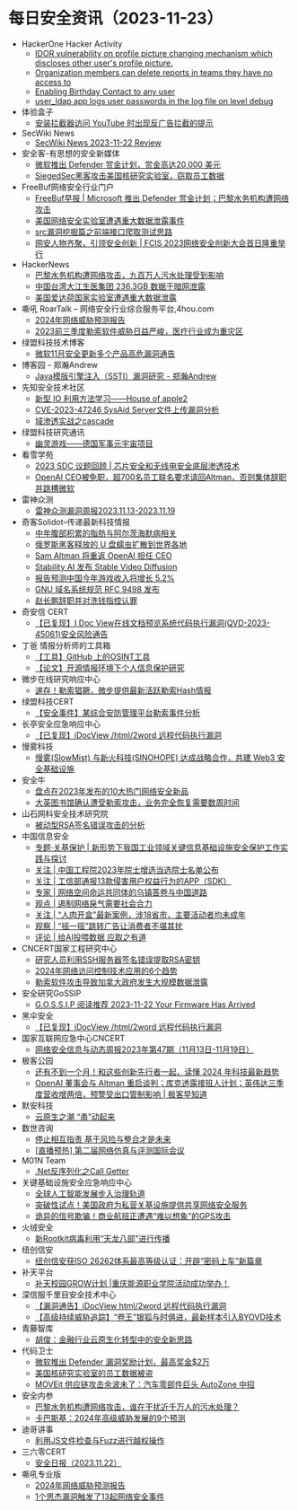 # 每日安全资讯（2023-11-23）

- HackerOne Hacker Activity
  - [IDOR vulnerability on profile picture changing mechanism which discloses other user's profile picture.](https://hackerone.com/reports/2024284)
  - [Organization members can delete reports in teams they have no access to](https://hackerone.com/reports/2203432)
  - [Enabling Birthday Contact to any user](https://hackerone.com/reports/2112973)
  - [user_ldap app logs user passwords in the log file on level debug](https://hackerone.com/reports/2101165)
- 体验盒子
  - [安装拦截器访问 YouTube 时出现反广告拦截的提示](https://www.uedbox.com/post/69211/)
- SecWiki News
  - [SecWiki News 2023-11-22 Review](http://www.sec-wiki.com/?2023-11-22)
- 安全客-有思想的安全新媒体
  - [微软推出 Defender 赏金计划，赏金高达20,000 美元](https://www.anquanke.com/post/id/291448)
  - [SiegedSec黑客攻击美国核研究实验室，窃取员工数据](https://www.anquanke.com/post/id/291446)
- FreeBuf网络安全行业门户
  - [FreeBuf早报 | Microsoft 推出 Defender 赏金计划；巴黎水务机构遭网络攻击](https://www.freebuf.com/news/384570.html)
  - [美国网络安全实验室遭遇重大数据泄露事件](https://www.freebuf.com/news/384533.html)
  - [src漏洞挖掘篇之前端接口爬取测试思路](https://www.freebuf.com/articles/web/384529.html)
  - [网安人物齐聚，引领安全创新 | FCIS 2023网络安全创新大会首日隆重举行](https://www.freebuf.com/fevents/384462.html)
- HackerNews
  - [巴黎水务机构遭网络攻击，九百万人污水处理受到影响](https://hackernews.cc/archives/47129)
  - [中国台湾大江生医集团 236.3GB 数据于暗网泄露](https://hackernews.cc/archives/47123)
  - [美国爱达荷国家实验室遭遇重大数据泄露](https://hackernews.cc/archives/47119)
- 嘶吼 RoarTalk – 网络安全行业综合服务平台,4hou.com
  - [2024年网络威胁预测报告](https://www.4hou.com/posts/EXMK)
  - [2023前三季度勒索软件威胁日益严峻，医疗行业成为重灾区](https://www.4hou.com/posts/RKq0)
- 绿盟科技技术博客
  - [微软11月安全更新多个产品高危漏洞通告](https://blog.nsfocus.net/microsoftnov-2/)
- 博客园 - 郑瀚Andrew
  - [Java模版引擎注入（SSTI）漏洞研究 - 郑瀚Andrew](https://www.cnblogs.com/LittleHann/p/17846825.html)
- 先知安全技术社区
  - [新型 IO 利用方法学习——House of apple2](https://xz.aliyun.com/t/13092)
  - [CVE-2023-47246 SysAid Server文件上传漏洞分析](https://xz.aliyun.com/t/13090)
  - [域渗透实战之cascade](https://xz.aliyun.com/t/13089)
- 绿盟科技研究通讯
  - [幽灵游戏——德国军事元宇宙项目](https://mp.weixin.qq.com/s?__biz=MzIyODYzNTU2OA==&mid=2247496195&idx=1&sn=28250eaed50f02f9a4aecfa1a368fd4c&chksm=e84c54dcdf3bddca1c191f72dfd86c8f3c28cd6e0754fdb62ef6bbb7c61ca7c321a7f2aca075&scene=58&subscene=0#rd)
- 看雪学苑
  - [2023 SDC 议题回顾 | 芯片安全和无线电安全底层渗透技术](https://mp.weixin.qq.com/s?__biz=MjM5NTc2MDYxMw==&mid=2458528996&idx=1&sn=87d4e209d548bfc47208563edfa3b23b&chksm=b18d1c6e86fa9578f673c4444474d9faa4f96a76ce8828dccba2eeb282c70b838d2b14a4dddc&scene=58&subscene=0#rd)
  - [OpenAI CEO被免职，超700名员工联名要求请回Altman，否则集体辞职并跳槽微软](https://mp.weixin.qq.com/s?__biz=MjM5NTc2MDYxMw==&mid=2458528996&idx=2&sn=5e510a81ea70620daa5589901e190c96&chksm=b18d1c6e86fa9578ec2934c21ad838e90b22dfb690c4fa76a85cc274e5245605b05c6e589430&scene=58&subscene=0#rd)
- 雷神众测
  - [雷神众测漏洞周报2023.11.13-2023.11.19](https://mp.weixin.qq.com/s?__biz=MzI0NzEwOTM0MA==&mid=2652502634&idx=1&sn=d4addad99358112d5cb6cbaacc7fcc29&chksm=f25859d9c52fd0cf1076830abd8f76745e040275d41d1f47fc0db1d35da39784e20f28d597dc&scene=58&subscene=0#rd)
- 奇客Solidot–传递最新科技情报
  - [中年腹部积累的脂肪与阿尔茨海默病相关](https://www.solidot.org/story?sid=76691)
  - [俄罗斯黑客释放的 U 盘蠕虫扩散到世界各地](https://www.solidot.org/story?sid=76690)
  - [Sam Altman 将重返 OpenAI 担任 CEO](https://www.solidot.org/story?sid=76689)
  - [Stability AI 发布 Stable Video Diffusion](https://www.solidot.org/story?sid=76688)
  - [报告预测中国今年游戏收入将增长 5.2%](https://www.solidot.org/story?sid=76687)
  - [GNU 域名系统规范 RFC 9498 发布](https://www.solidot.org/story?sid=76686)
  - [赵长鹏辞职并对洗钱指控认罪](https://www.solidot.org/story?sid=76685)
- 奇安信 CERT
  - [【已复现】I Doc View在线文档预览系统代码执行漏洞(QVD-2023-45061)安全风险通告](https://mp.weixin.qq.com/s?__biz=MzU5NDgxODU1MQ==&mid=2247500034&idx=1&sn=47dec7449a23732e435d69a07b30249d&chksm=fe79e59ac90e6c8c61977e9d537bd0061a308f5b9ae871618cd5e4cb650c2e1a70fb1ba02b45&scene=58&subscene=0#rd)
- 丁爸 情报分析师的工具箱
  - [【工具】GitHub 上的OSINT工具](https://mp.weixin.qq.com/s?__biz=MzI2MTE0NTE3Mw==&mid=2651140668&idx=1&sn=d168d9a5b7b92b83fea8180fbf015133&chksm=f1af4506c6d8cc102baf5be5767df808e884ebadf6b3efc67e8bdaa58f3f42663444729fa4ba&scene=58&subscene=0#rd)
  - [【论文】开源情报环境下个人信息保护研究](https://mp.weixin.qq.com/s?__biz=MzI2MTE0NTE3Mw==&mid=2651140668&idx=2&sn=144dc595175a5391390a0d14ab1283f3&chksm=f1af4506c6d8cc1083cf5d7d38d188e1e839c8ccf3af5293f9912341fa84026326d25923894e&scene=58&subscene=0#rd)
- 微步在线研究响应中心
  - [速存！勒索猖獗，微步提供最新活跃勒索Hash情报](https://mp.weixin.qq.com/s?__biz=Mzg5MTc3ODY4Mw==&mid=2247503894&idx=1&sn=562af8da283a2c21d7f41def20b8c899&chksm=cfcab302f8bd3a149a43de9635bae1573ed00be74dc8341876b2bce5e138b9be53182fc7450b&scene=58&subscene=0#rd)
- 绿盟科技CERT
  - [【安全事件】某综合安防管理平台勒索事件分析](https://mp.weixin.qq.com/s?__biz=Mzk0MjE3ODkxNg==&mid=2247488547&idx=1&sn=9cdc6a29e30d00b22c299447f9ee73e9&chksm=c2c64328f5b1ca3e3ff12226bce7107733447bda399a23cab3532e253be395598bccde050187&scene=58&subscene=0#rd)
- 长亭安全应急响应中心
  - [【已复现】iDocView /html/2word 远程代码执行漏洞](https://mp.weixin.qq.com/s?__biz=MzIwMDk1MjMyMg==&mid=2247491979&idx=1&sn=0cdb3240d679b6b7b902b451de123728&chksm=96f7fee6a18077f09394a5ee07cc6edd2300784774ea7e5ffe33e3159a5ba7066b5012a2b1fc&scene=58&subscene=0#rd)
- 慢雾科技
  - [慢雾(SlowMist) 与新火科技(SINOHOPE) 达成战略合作，共建 Web3 安全基础设施](https://mp.weixin.qq.com/s?__biz=MzU4ODQ3NTM2OA==&mid=2247498898&idx=1&sn=16522e1dfc0def504fd8de1a43b19b30&chksm=fdde8215caa90b03d261992ea5e544b20692ab56eabecbc747de5c7798494e75f77f3d8ca74d&scene=58&subscene=0#rd)
- 安全牛
  - [盘点在2023年发布的10大热门网络安全新品](https://mp.weixin.qq.com/s?__biz=MjM5Njc3NjM4MA==&mid=2651126557&idx=1&sn=0f7f2d0695c42743197252e055084432&chksm=bd144bce8a63c2d8a8b9e9b874e05229d86a15df81190081f6b87d1450c69b3512fe8e2b8a0c&scene=58&subscene=0#rd)
  - [大英图书馆确认遭受勒索攻击，业务完全恢复需要数周时间](https://mp.weixin.qq.com/s?__biz=MjM5Njc3NjM4MA==&mid=2651126557&idx=2&sn=4ab8a0209a5fb3281c9fc56e1f9e6f91&chksm=bd144bce8a63c2d80c8167b88e341682efb8d1e1f83b99709da8a6a3139414e816925e0d4263&scene=58&subscene=0#rd)
- 山石网科安全技术研究院
  - [被动型RSA签名错误攻击的分析](https://mp.weixin.qq.com/s?__biz=MzUzMDUxNTE1Mw==&mid=2247503021&idx=1&sn=b145cc67db593ebb5259b442be724c3e&chksm=fa521913cd259005fbd6dd79e39dd5a1d918e02a3730fe0fc60b551d3bffea4447ba35e9f097&scene=58&subscene=0#rd)
- 中国信息安全
  - [专题·关基保护 | 新形势下我国工业领域关键信息基础设施安全保护工作实践与探讨](https://mp.weixin.qq.com/s?__biz=MzA5MzE5MDAzOA==&mid=2664197982&idx=1&sn=547ab4d1ea491c3815ce61e94c5519f6&chksm=8b596da7bc2ee4b14c4aa73b99f7730e273006fcd4bbb8bc6f61f43f2a4ef43e4e60af7cdf11&scene=58&subscene=0#rd)
  - [关注 | 中国工程院2023年院士增选当选院士名单公布](https://mp.weixin.qq.com/s?__biz=MzA5MzE5MDAzOA==&mid=2664197982&idx=2&sn=6d88d8c66cf14b759f4599daf8f2c848&chksm=8b596da7bc2ee4b1761a4cdd86abc3c13b6075b75281dc4a1d8ad4979bcd90293156b722e884&scene=58&subscene=0#rd)
  - [关注 | 工信部通报13款侵害用户权益行为的APP（SDK）](https://mp.weixin.qq.com/s?__biz=MzA5MzE5MDAzOA==&mid=2664197982&idx=3&sn=f6fb96107bc50d14a1132cfb2dd8bae5&chksm=8b596da7bc2ee4b15b5ef650e86780fcc2f070c3d8d1fcbfebe5e22c5fd47fc575ad2719983a&scene=58&subscene=0#rd)
  - [专家 | 网络空间命运共同体的乌镇答卷与中国道路](https://mp.weixin.qq.com/s?__biz=MzA5MzE5MDAzOA==&mid=2664197982&idx=4&sn=56815b30b1e59388ebee030486db7e94&chksm=8b596da7bc2ee4b1d80992b7d08dd2c984eab0759ccb0f3f12d76115d6af32f9248c53599aed&scene=58&subscene=0#rd)
  - [观点 | 遏制网络戾气需要社会合力](https://mp.weixin.qq.com/s?__biz=MzA5MzE5MDAzOA==&mid=2664197982&idx=5&sn=c7ae4325f0cbf3dec57c9ed30eabc70c&chksm=8b596da7bc2ee4b1d2074763bc5af2b38c348a32cc882208334533d12ce3afb6e9847d66cecc&scene=58&subscene=0#rd)
  - [关注 | “人肉开盒”最新案例，涉18省市，主要活动者均未成年](https://mp.weixin.qq.com/s?__biz=MzA5MzE5MDAzOA==&mid=2664197982&idx=6&sn=b99e7d8d56ca5ac38a5c96bf18210a8d&chksm=8b596da7bc2ee4b11619c8c51bebbe7b88fc5da7779326cd8af11f63c826f14cdecfe7fa311b&scene=58&subscene=0#rd)
  - [观察 | “摇一摇”跳转广告让消费者不堪其扰](https://mp.weixin.qq.com/s?__biz=MzA5MzE5MDAzOA==&mid=2664197982&idx=7&sn=05af99969484a72d1b8366fe65bb12bb&chksm=8b596da7bc2ee4b166201360c3d8c8a84151aceba5be34a44b8c5291ebaf2d5d53aae1b2a23a&scene=58&subscene=0#rd)
  - [评论 | 给AI投喂数据 应取之有道](https://mp.weixin.qq.com/s?__biz=MzA5MzE5MDAzOA==&mid=2664197982&idx=8&sn=1a9c59fe1b5964722051e496b11dcba9&chksm=8b596da7bc2ee4b1c3f91a15b27e97ed38349a215f63d59d6064d27a44831289e0239ac518fa&scene=58&subscene=0#rd)
- CNCERT国家工程研究中心
  - [研究人员利用SSH服务器签名错误提取RSA密钥](https://mp.weixin.qq.com/s?__biz=MzUzNDYxOTA1NA==&mid=2247541201&idx=1&sn=ab2545524ff2acfb6ab108e3f666d05a&chksm=fa939710cde41e06ee1976249127cb22b7160aaf79efa120f38007c97b6e2397193f2936183a&scene=58&subscene=0#rd)
  - [2024年网络访问控制技术应用的6个趋势](https://mp.weixin.qq.com/s?__biz=MzUzNDYxOTA1NA==&mid=2247541201&idx=2&sn=6de50d863829c989be7c49aa5e8c798f&chksm=fa939710cde41e06fda4841aab5e0dbf2868fbf6bd3b403fcb9d27dd419f6450397966f291cb&scene=58&subscene=0#rd)
  - [勒索软件攻击导致加拿大政府发生大规模数据泄露](https://mp.weixin.qq.com/s?__biz=MzUzNDYxOTA1NA==&mid=2247541201&idx=3&sn=aea6ace52574121c47ed83228f3d11cb&chksm=fa939710cde41e068c7ea25b9b72bd7f77aed14f31bf4acbe7a6b34c91bf3a07c61823dbaf0c&scene=58&subscene=0#rd)
- 安全研究GoSSIP
  - [G.O.S.S.I.P 阅读推荐 2023-11-22 Your Firmware Has Arrived](https://mp.weixin.qq.com/s?__biz=Mzg5ODUxMzg0Ng==&mid=2247496763&idx=1&sn=6aab30c8ee0005ac220273780486869b&chksm=c063dae2f71453f46d3d230cab461cbe26513a0cba2aa7154a17e4ef61815c3f0e2d8a6a7785&scene=58&subscene=0#rd)
- 黑伞安全
  - [【已复现】iDocView /html/2word 远程代码执行漏洞](https://mp.weixin.qq.com/s?__biz=MzU0MzkzOTYzOQ==&mid=2247488324&idx=1&sn=e691b3b1e898803b9a7439db38c0acd0&chksm=fb029e1ccc75170a088d6448e126cd00819009aee13480f2c0b4b00a51dff1e46cfe0742a791&scene=58&subscene=0#rd)
- 国家互联网应急中心CNCERT
  - [网络安全信息与动态周报2023年第47期（11月13日-11月19日）](https://mp.weixin.qq.com/s?__biz=MzIwNDk0MDgxMw==&mid=2247498828&idx=1&sn=867e9497e7f5cfb688a64452effd358a&chksm=973acf2ea04d4638a67e22137b62a8880ce36e60b0afff65cda46b522fb5ae1c6a344b83a909&scene=58&subscene=0#rd)
- 极客公园
  - [还有不到一个月！和这些创新先行者一起，读懂 2024 年科技最新趋势](https://mp.weixin.qq.com/s?__biz=MTMwNDMwODQ0MQ==&mid=2653022390&idx=1&sn=57950f8b4cc794e4a4de0fac67af3b46&chksm=7e54950049231c16d36d140b9792d8b25dfcee4b0fdb5e977215c738dbf979b88cfeb590c76d&scene=58&subscene=0#rd)
  - [OpenAI 董事会与 Altman 重启谈判；库克透露接班人计划；英伟达三季度营收增两倍，预警受出口管制影响 | 极客早知道](https://mp.weixin.qq.com/s?__biz=MTMwNDMwODQ0MQ==&mid=2653022297&idx=1&sn=d16708a09acca71f2b43043928741806&chksm=7e5495ef49231cf9f930c3d4e7d860d21df2ded17e009908c330c67a8204edc6f36865ed744e&scene=58&subscene=0#rd)
- 默安科技
  - [云原生之潮 “甬”动起来](https://mp.weixin.qq.com/s?__biz=MzIzODQxMjM2NQ==&mid=2247497673&idx=1&sn=741b3663227b6f4ecc61ce2141894d5a&chksm=e93b00ebde4c89fde5d2c4733d06672a7178bd7619a2b91e9ae6842315f37ce579f38688efd9&scene=58&subscene=0#rd)
- 数世咨询
  - [停止相互指责 基于风险与整合才是未来](https://mp.weixin.qq.com/s?__biz=MzkxNzA3MTgyNg==&mid=2247505128&idx=1&sn=4072e128c50efcc166b211c7b4201d04&chksm=c144a655f6332f4307638ed375980b06b6fbcbf9bd1433721fc19486947de58d407a94d5784c&scene=58&subscene=0#rd)
  - [[直播预热] 第二届网络仿真与评测国际会议](https://mp.weixin.qq.com/s?__biz=MzkxNzA3MTgyNg==&mid=2247505128&idx=2&sn=19a1b387ffd3c805e17791564d833727&chksm=c144a655f6332f43f8a8479c83912f9fbaf4896173b9af20e875882f9489f8c28656865abbe8&scene=58&subscene=0#rd)
- M01N Team
  - [.Net反序列化之Call Getter](https://mp.weixin.qq.com/s?__biz=MzkyMTI0NjA3OA==&mid=2247492714&idx=1&sn=f50e98cc59685338f8fc011ba9f60960&chksm=c184247bf6f3ad6d6a06ea8cd0751d1cfb5a73b82028c27ce5f999a8cb4ce5233b59e8b0ed82&scene=58&subscene=0#rd)
- 关键基础设施安全应急响应中心
  - [全球人工智能发展步入治理轨道](https://mp.weixin.qq.com/s?__biz=MzkyMzAwMDEyNg==&mid=2247540810&idx=1&sn=01775b129b9f9af136afe46f6c17b65b&chksm=c1e9ac1bf69e250dcfd8ed7dfa23e022cf8701b1962e8dac81bea5115d9c2042df6dcea387f1&scene=58&subscene=0#rd)
  - [突破性试点！美国政府为私营关基设施提供共享网络安全服务](https://mp.weixin.qq.com/s?__biz=MzkyMzAwMDEyNg==&mid=2247540810&idx=2&sn=23426664958a41f4fb42bf94c8f0db0a&chksm=c1e9ac1bf69e250d16996a3c12d3323b8bac9d5a87c5228786c2b073839cddd5714224cbc6d6&scene=58&subscene=0#rd)
  - [诡异的信号欺骗！商业航班正遭遇“难以想象”的GPS攻击](https://mp.weixin.qq.com/s?__biz=MzkyMzAwMDEyNg==&mid=2247540810&idx=3&sn=f1a13c778f1a095c501df236c5997ed6&chksm=c1e9ac1bf69e250d4a171b91ad89ccd48473df3be9a9fc9f82ec67422988b4067e2dced91fc2&scene=58&subscene=0#rd)
- 火绒安全
  - [新Rootkit病毒利用“天龙八部”进行传播](https://mp.weixin.qq.com/s?__biz=MzI3NjYzMDM1Mg==&mid=2247516487&idx=1&sn=f8b46fc9cd9a2866bef1fb432901675d&chksm=eb705f78dc07d66e287cae5bde4a8789d2807bf11f948bdd84e27a7a6ff826b6b3bcb8c35450&scene=58&subscene=0#rd)
- 纽创信安
  - [纽创信安获ISO 26262体系最高等级认证：开辟“密码上车”新篇章](https://mp.weixin.qq.com/s?__biz=MzAwNTczMjAzMg==&mid=2650238525&idx=1&sn=67d011412e279bd2aa1c53750d5385e7&chksm=831bed92b46c64844cb15669e973e45d7306e46e9a40b2c7c7a51644572f4881a712edf2f2f6&scene=58&subscene=0#rd)
- 补天平台
  - [补天校园GROW计划 |重庆能源职业学院活动成功举办！](https://mp.weixin.qq.com/s?__biz=MzI2NzY5MDI3NQ==&mid=2247500724&idx=1&sn=bed667015428d40a1644ea513cb1894d&chksm=eaf98bf8dd8e02eefada73c351ef415b9dc820abbcdeca1d254028c83179f312e4db16c1399b&scene=58&subscene=0#rd)
- 深信服千里目安全技术中心
  - [【漏洞通告】iDocView html/2word 远程代码执行漏洞](https://mp.weixin.qq.com/s?__biz=Mzg2NjgzNjA5NQ==&mid=2247521518&idx=1&sn=0b82238f81175ad3b51a1cfef423857c&chksm=ce461ffef93196e8747877c52922ee4e30c6a30086d0d6fa8c70b075a61db8cc85ae752cb5f3&scene=58&subscene=0#rd)
  - [【高级持续威胁追踪】“卷王”银狐与时俱进，最新样本引入BYOVD技术](https://mp.weixin.qq.com/s?__biz=Mzg2NjgzNjA5NQ==&mid=2247521518&idx=2&sn=b3ac3fa8f0d143631541d95958c2ea90&chksm=ce461ffef93196e8473e58e6b50b5d402cb785a0eebc6b54091ae0be09f6545e0942b1bf1991&scene=58&subscene=0#rd)
- 青藤智库
  - [胡俊：金融行业云原生化转型中的安全新思路](https://mp.weixin.qq.com/s?__biz=MzUyOTkwNTQ5Mg==&mid=2247488572&idx=1&sn=b8f0120ea370bfb5761cff0095f21135&chksm=fa58b607cd2f3f11f6a5bf039b329b1bf982b269e70fc5b528e28c8edf6e588dc4632939476a&scene=58&subscene=0#rd)
- 代码卫士
  - [微软推出 Defender 漏洞奖励计划，最高奖金$2万](https://mp.weixin.qq.com/s?__biz=MzI2NTg4OTc5Nw==&mid=2247518206&idx=1&sn=5262405ff7209703aeea0bb434ce7f9d&chksm=ea94b694dde33f829b5affb28cc51db3583583d7da3410147b1cfc969d12c2c9613d4f21fa35&scene=58&subscene=0#rd)
  - [美国核研究实验室的员工数据被盗](https://mp.weixin.qq.com/s?__biz=MzI2NTg4OTc5Nw==&mid=2247518206&idx=2&sn=8f4cf8da145a9f13200b0f26f838a20a&chksm=ea94b694dde33f82207c435f31406890518b5ab00b3aa2d349bca01c31a4a4168a912ad3918b&scene=58&subscene=0#rd)
  - [MOVEit 供应链攻击余波未了：汽车零部件巨头 AutoZone 中招](https://mp.weixin.qq.com/s?__biz=MzI2NTg4OTc5Nw==&mid=2247518206&idx=3&sn=3f0e9637d2981e7c80ebe3739aa51c93&chksm=ea94b694dde33f824e903246e7436226e785689863de85df1c1a33d1592cbf70fc0b95968fa5&scene=58&subscene=0#rd)
- 安全内参
  - [巴黎水务机构遭网络攻击，谁在干扰近千万人的污水处理？](https://mp.weixin.qq.com/s?__biz=MzI4NDY2MDMwMw==&mid=2247510342&idx=1&sn=51de3dd443db89b85cf561f1e0a9d096&chksm=ebfaee66dc8d67701e4ce56e60e29d94196e6ae86518d63475d87b82298892620139bf3402a1&scene=58&subscene=0#rd)
  - [卡巴斯基：2024年高级威胁发展的9个预测](https://mp.weixin.qq.com/s?__biz=MzI4NDY2MDMwMw==&mid=2247510342&idx=2&sn=fae4e696f89a74b8ade1897554d3b01b&chksm=ebfaee66dc8d6770c470ee8dff5e7b359ba1aa0fff09e18c0493e75df54158ff4b159b232f79&scene=58&subscene=0#rd)
- 迪哥讲事
  - [利用JS文件检查与Fuzz进行越权操作](https://mp.weixin.qq.com/s?__biz=MzIzMTIzNTM0MA==&mid=2247492726&idx=1&sn=8842768fd58196b2118fa7056719ed4f&chksm=e8a5ee15dfd2670398ebac38505fa4341b9157ab1a253b36fe3476a4f59c43bab43d67b67b3c&scene=58&subscene=0#rd)
- 三六零CERT
  - [安全日报（2023.11.22）](https://mp.weixin.qq.com/s?__biz=MzU5MjEzOTM3NA==&mid=2247498989&idx=1&sn=5caefcde898e87749df620a07b3421d1&chksm=fe26f9ecc95170faa97c8e29880115898ad4c2d7b74ab31a9586ae97443d7e8e6ae00b19d765&scene=58&subscene=0#rd)
- 嘶吼专业版
  - [2024年网络威胁预测报告](https://mp.weixin.qq.com/s?__biz=MzI0MDY1MDU4MQ==&mid=2247571381&idx=2&sn=9bc97af518c9b4a02556867dd57c03f2&chksm=e914078fde638e999e6549a75cb08d0ee5dd6e72a0124325204ad62e1579b2d99960fa53834a&scene=58&subscene=0#rd)
  - [1个思杰漏洞触发了13起网络安全事件](https://mp.weixin.qq.com/s?__biz=MzI0MDY1MDU4MQ==&mid=2247571381&idx=3&sn=eb25da20c91a4ed0e41bd96f0006ed88&chksm=e914078fde638e994c32aff356b2d0956c977997ba1fc273f648d34a4c147665e9117e94f8ab&scene=58&subscene=0#rd)
